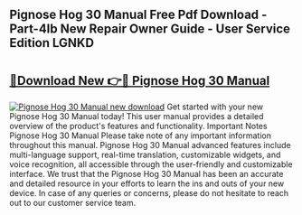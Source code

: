 ## Pignose Hog 30 Manual Free Pdf Download - Part-4Ib New Repair Owner Guide - User Service Edition LGNKD

# <h2><a href="http://bc9834.oget.top/?id=Pignose+Hog+30+Manual">🔗Download New 👉🔴 Pignose Hog 30 Manual</a></h2>

[![Pignose Hog 30 Manual new download](https://i.imgur.com/5g1atiW.png)](http://bc9834.oget.top/?id=Pignose+Hog+30+Manual)
Get started with your new Pignose Hog 30 Manual today! This user manual provides a detailed overview of the product's features and functionality. Important Notes Pignose Hog 30 Manual Please take note of any important information throughout this manual. Pignose Hog 30 Manual advanced features include multi-language support, real-time translation, customizable widgets, and voice recognition, all accessible through the user-friendly and customizable interface. We trust that the Pignose Hog 30 Manual has been an accurate and detailed resource in your efforts to learn the ins and outs of your new device. In case of any queries or concerns, please do not hesitate to reach out to our customer service team.
